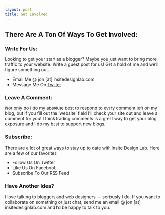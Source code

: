 ```yaml
---
layout: post
title: Get Involved
---
```


## There Are A Ton Of Ways To Get Involved:

### Write For Us:

Looking to get your start as a blogger? Maybe you just want to bring more traffic to your website. Write a guest post for us! Get a hold of me and we’ll figure something out.

+ Email Me @ jon [at] insitedesignlab.com
+ Message Me On <a href="http://www.twitter.com/insitedesignlab">Twitter</a>

### Leave A Comment:

Not only do I do my absolute best to respond to every comment left on my blog, but if you fill out the ‘website’ field I’ll check your site out and leave a comment for you! I think trading comments is a great way to get your blog exposure and I do my best to support new blogs.

### Subscribe:

There are a lot of great ways to stay up to date with Insite Design Lab. Here are a few of our favorites:

+ Follow Us On Twitter
+ Like Us On Facebook
+ Subscribe To Our RSS Feed

### Have Another Idea?

I love talking to bloggers and web designers — seriously I do. If you want to collaborate on something or just chat, send me an email @ jon [at] insitedesignlab.com and I’d be happy to talk to you.